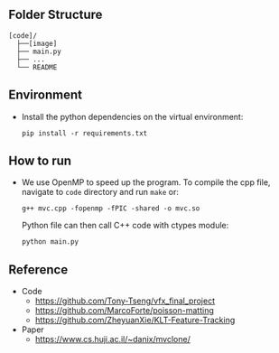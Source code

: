 ## Folder Structure
```
[code]/
  ├──[image]
  ├── main.py
  ├── ...
  └── README
```
  
## Environment

* Install the python dependencies on the virtual environment:

  ``` 
  pip install -r requirements.txt
  ```

## How to run

* We use OpenMP to speed up the program. To compile the cpp file, navigate to ```code``` directory and run ```make``` 
  or:
  ```
  g++ mvc.cpp -fopenmp -fPIC -shared -o mvc.so
  ```
    
  Python file can then call C++ code with ctypes module:
   
    ```
    python main.py
    ```

    
## Reference 
* Code
    * https://github.com/Tony-Tseng/vfx_final_project
    * https://github.com/MarcoForte/poisson-matting
    * https://github.com/ZheyuanXie/KLT-Feature-Tracking
* Paper
    * https://www.cs.huji.ac.il/~danix/mvclone/
